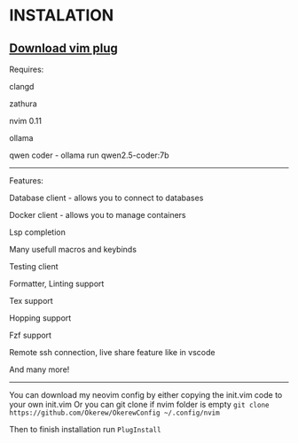 # INSTALATION
[Download vim plug](https://github.com/junegunn/vim-plug)
--------------------------------------------------------

Requires: 

clangd 

zathura

nvim 0.11

ollama

qwen coder - ollama run qwen2.5-coder:7b

----- 

Features:

Database client - allows you to connect to databases

Docker client - allows you to manage containers

Lsp completion

Many usefull macros and keybinds

Testing client

Formatter, Linting support

Tex support

Hopping support

Fzf support

Remote ssh connection, live share feature like in vscode 

And many more!

----

You can download my neovim config by either copying the init.vim code to your own init.vim
Or you can git clone if nvim folder is empty `git clone https://github.com/Okerew/OkerewConfig ~/.config/nvim`

Then to finish installation run `PlugInstall`
